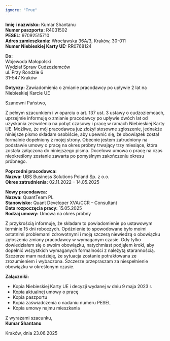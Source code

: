 ```yaml
---
ignore: "True"
---
```


**Imię i nazwisko:** Kumar Shantanu  
**Numer paszportu:** R4031502  
**PESEL:** 97092515710  
**Adres zamieszkania:** Wrocławska 36A/3, Kraków, 30-011  
**Numer Niebieskiej Karty UE:** RR0768124

**Do:**  
Wojewoda Małopolski  
Wydział Spraw Cudzoziemców  
ul. Przy Rondzie 6  
31-547 Kraków

**Dotyczy:** Zawiadomienia o zmianie pracodawcy po upływie 2 lat na Niebieskiej Karcie UE

Szanowni Państwo,

Z pełnym szacunkiem i w oparciu o art. 137 ust. 3 ustawy o cudzoziemcach, uprzejmie informuję o zmianie pracodawcy po upływie dwóch lat od uzyskania zezwolenia na pobyt czasowy i pracę w ramach Niebieskiej Karty UE. Możliwe, że mój pracodawca już złożył stosowne zgłoszenie, jednakże niniejsze pismo składam osobiście, aby upewnić się, że obowiązek został formalnie dopełniony z mojej strony. Obecnie jestem zatrudniony na podstawie umowy o pracę na okres próbny trwający trzy miesiące, która została załączona do niniejszego pisma. Docelowa umowa o pracę na czas nieokreślony zostanie zawarta po pomyślnym zakończeniu okresu próbnego.

**Poprzedni pracodawca:**  
**Nazwa:** UBS Business Solutions Poland Sp. z o.o.  
**Okres zatrudnienia:** 02.11.2022 – 14.05.2025

**Nowy pracodawca:**  
**Nazwa:** QuantTeam PL  
**Stanowisko:** Quant Developer XVA/CCR – Consultant  
**Data rozpoczęcia pracy:** 15.05.2025  
**Rodzaj umowy:** Umowa na okres próbny

Z przykrością informuję, że składam to powiadomienie po ustawowym terminie 15 dni roboczych. Opóźnienie to spowodowane było moimi ostatnimi problemami zdrowotnymi i moją szczerą niewiedzą o obowiązku zgłoszenia zmiany pracodawcy w wymaganym czasie. Gdy tylko dowiedziałem się o swoim obowiązku, natychmiast podjąłem kroki, aby dopełnić wszystkich wymaganych formalności z należytą starannością. Szczerze mam nadzieję, że sytuacja zostanie potraktowana ze zrozumieniem i wybaczona. Szczerze przepraszam za niespełnienie obowiązku w określonym czasie.

**Załączniki:**
- Kopia Niebieskiej Karty UE i decyzji wydanej w dniu 9 maja 2023 r.   
- Kopia aktualnej umowy o pracę    
- Kopia paszportu    
- Kopia zaświadczenia o nadaniu numeru PESEL    
- Kopia umowy najmu mieszkania

Z wyrazami szacunku,  
**Kumar Shantanu**


Kraków, dnia 23.06.2025